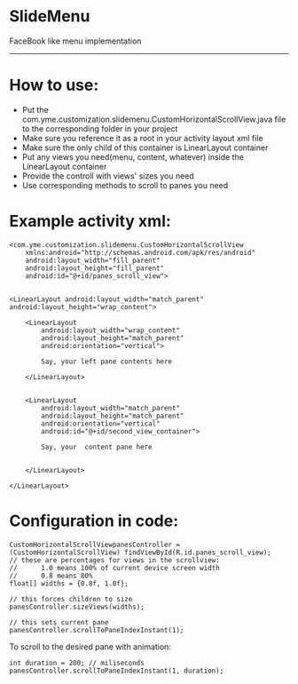 SlideMenu
=========

FaceBook like menu implementation

---------

How to use:
=========

* Put the com.yme.customization.slidemenu.CustomHorizontalScrollView.java file to the
corresponding folder in your project
* Make sure you reference it as a root in your activity layout xml file
* Make sure the only child of this container is LinearLayout container
* Put any views you need(menu, content, whatever) inside the LinearLayout container
* Provide the controll with views' sizes you need
* Use corresponding methods to scroll to panes you need

Example activity xml:
=========

    <com.yme.customization.slidemenu.CustomHorizontalScrollView
        xmlns:android="http://schemas.android.com/apk/res/android"
        android:layout_width="fill_parent" 
        android:layout_height="fill_parent" 
        android:id="@+id/panes_scroll_view">


    <LinearLayout android:layout_width="match_parent" android:layout_height="wrap_content">

        <LinearLayout
            android:layout_width="wrap_content"
            android:layout_height="match_parent"
            android:orientation="vertical">
            
            Say, your left pane contents here
            
        </LinearLayout>


        <LinearLayout
            android:layout_width="match_parent"
            android:layout_height="match_parent"
            android:orientation="vertical"
            android:id="@+id/second_view_container">
            
            Say, your  content pane here


        </LinearLayout>

    </LinearLayout>
    
Configuration in code:
=========

    CustomHorizontalScrollViewpanesController = (CustomHorizontalScrollView) findViewById(R.id.panes_scroll_view);
    // these are percentages for views in the scrollview:
    //      1.0 means 100% of current device screen width
    //      0.8 means 80%
    float[] widths = {0.8f, 1.0f};

    // this forces children to size
    panesController.sizeViews(widths);

    // this sets current pane
    panesController.scrollToPaneIndexInstant(1);

To scroll to the desired pane with animation:

    int duration = 200; // miliseconds
    panesController.scrollToPaneIndexInstant(1, duration);
    
